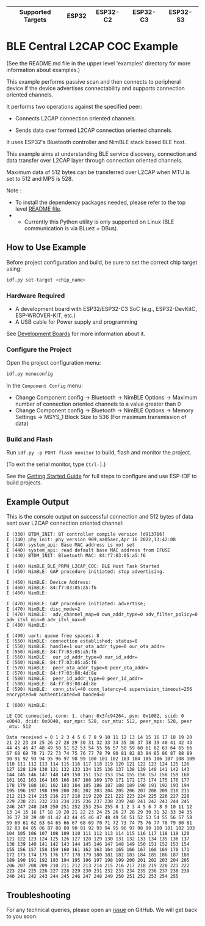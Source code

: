 | Supported Targets | ESP32 | ESP32-C2 | ESP32-C3 | ESP32-S3 |
| ----------------- | ----- | -------- | -------- | -------- |

# BLE Central L2CAP COC Example

(See the README.md file in the upper level 'examples' directory for more information about examples.)

This example performs passive scan and then connects to peripheral device if the device advertises connectability and supports connection oriented channels.

It performs two operations against the specified peer:

* Connects L2CAP connection oriented channels.

* Sends data over formed L2CAP connection oriented channels.

It uses ESP32's Bluetooth controller and NimBLE stack based BLE host.

This example aims at understanding BLE service discovery, connection and data transfer over L2CAP layer through connection oriented channels.

Maximum data of 512 bytes can be transferred over L2CAP when MTU is set to 512 and MPS is 528.

Note :

* To install the dependency packages needed, please refer to the top level [README file](../../../../README.md#running-test-python-script-ttfw).
* * Currently this Python utility is only supported on Linux (BLE communication is via BLuez + DBus).

## How to Use Example

Before project configuration and build, be sure to set the correct chip target using:

```bash
idf.py set-target <chip_name>
```

### Hardware Required

* A development board with ESP32/ESP32-C3 SoC (e.g., ESP32-DevKitC, ESP-WROVER-KIT, etc.)
* A USB cable for Power supply and programming

See [Development Boards](https://www.espressif.com/en/products/devkits) for more information about it.

### Configure the Project

Open the project configuration menu:

```bash
idf.py menuconfig
```

In the `Component Config` menu:

* Change Component config → Bluetooth → NimBLE Options → Maximum number of connection oriented channels to a value greater than 0
* Change Component config → Bluetooth → NimBLE Options → Memory Settings → MSYS_1 Block Size to 536 (For maximum transmission of data)

### Build and Flash

Run `idf.py -p PORT flash monitor` to build, flash and monitor the project.

(To exit the serial monitor, type ``Ctrl-]``.)

See the [Getting Started Guide](https://idf.espressif.com/) for full steps to configure and use ESP-IDF to build projects.

## Example Output

This is the console output on successful connection and 512 bytes of data sent over L2CAP connection oriented channel:

```
I (330) BTDM_INIT: BT controller compile version [d913766]
I (340) phy_init: phy_version 909,aa05aec,Apr 16 2022,13:42:08
I (440) system_api: Base MAC address is not set
I (440) system_api: read default base MAC address from EFUSE
I (440) BTDM_INIT: Bluetooth MAC: 84:f7:03:05:a5:f6

I (440) NimBLE_BLE_PRPH_L2CAP_COC: BLE Host Task Started
I (450) NimBLE: GAP procedure initiated: stop advertising.

I (460) NimBLE: Device Address:
I (460) NimBLE: 84:f7:03:05:a5:f6
I (460) NimBLE:

I (470) NimBLE: GAP procedure initiated: advertise;
I (470) NimBLE: disc_mode=2
I (470) NimBLE:  adv_channel_map=0 own_addr_type=0 adv_filter_policy=0 adv_itvl_min=0 adv_itvl_max=0
I (480) NimBLE:

I (490) uart: queue free spaces: 8
I (550) NimBLE: connection established; status=0
I (550) NimBLE: handle=1 our_ota_addr_type=0 our_ota_addr=
I (550) NimBLE: 84:f7:03:05:a5:f6
I (560) NimBLE:  our_id_addr_type=0 our_id_addr=
I (560) NimBLE: 84:f7:03:05:a5:f6
I (570) NimBLE:  peer_ota_addr_type=0 peer_ota_addr=
I (570) NimBLE: 84:f7:03:08:4d:8e
I (580) NimBLE:  peer_id_addr_type=0 peer_id_addr=
I (580) NimBLE: 84:f7:03:08:4d:8e
I (590) NimBLE:  conn_itvl=40 conn_latency=0 supervision_timeout=256 encrypted=0 authenticated=0 bonded=0

I (600) NimBLE:

LE COC connected, conn: 1, chan: 0x3fc94264, psm: 0x1002, scid: 0    x0040, dcid: 0x0040, our_mps: 528, our_mtu: 512, peer_mps: 528, peer    _mtu: 512

Data received = 0 1 2 3 4 5 6 7 8 9 10 11 12 13 14 15 16 17 18 19 20 21 22 23 24 25 26 27 28 29 30 31 32 33 34 35 36 37 38 39 40 41 42 43 44 45 46 47 48 49 50 51 52 53 54 55 56 57 58 59 60 61 62 63 64 65 66 67 68 69 70 71 72 73 74 75 76 77 78 79 80 81 82 83 84 85 86 87 88 89 90 91 92 93 94 95 96 97 98 99 100 101 102 103 104 105 106 107 108 109 110 111 112 113 114 115 116 117 118 119 120 121 122 123 124 125 126 127 128 129 130 131 132 133 134 135 136 137 138 139 140 141 142 143 144 145 146 147 148 149 150 151 152 153 154 155 156 157 158 159 160 161 162 163 164 165 166 167 168 169 170 171 172 173 174 175 176 177 178 179 180 181 182 183 184 185 186 187 188 189 190 191 192 193 194 195 196 197 198 199 200 201 202 203 204 205 206 207 208 209 210 211 212 213 214 215 216 217 218 219 220 221 222 223 224 225 226 227 228 229 230 231 232 233 234 235 236 237 238 239 240 241 242 243 244 245 246 247 248 249 250 251 252 253 254 255 0 1 2 3 4 5 6 7 8 9 10 11 12 13 14 15 16 17 18 19 20 21 22 23 24 25 26 27 28 29 30 31 32 33 34 35 36 37 38 39 40 41 42 43 44 45 46 47 48 49 50 51 52 53 54 55 56 57 58 59 60 61 62 63 64 65 66 67 68 69 70 71 72 73 74 75 76 77 78 79 80 81 82 83 84 85 86 87 88 89 90 91 92 93 94 95 96 97 98 99 100 101 102 103 104 105 106 107 108 109 110 111 112 113 114 115 116 117 118 119 120 121 122 123 124 125 126 127 128 129 130 131 132 133 134 135 136 137 138 139 140 141 142 143 144 145 146 147 148 149 150 151 152 153 154 155 156 157 158 159 160 161 162 163 164 165 166 167 168 169 170 171 172 173 174 175 176 177 178 179 180 181 182 183 184 185 186 187 188 189 190 191 192 193 194 195 196 197 198 199 200 201 202 203 204 205 206 207 208 209 210 211 212 213 214 215 216 217 218 219 220 221 222 223 224 225 226 227 228 229 230 231 232 233 234 235 236 237 238 239 240 241 242 243 244 245 246 247 248 249 250 251 252 253 254 255

```

## Troubleshooting

For any technical queries, please open an [issue](https://github.com/espressif/esp-idf/issues) on GitHub. We will get back to you soon.
